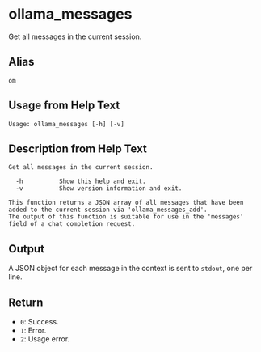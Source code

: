 # ollama_messages

Get all messages in the current session.

## Alias

`om`

## Usage from Help Text
```
Usage: ollama_messages [-h] [-v]
```

## Description from Help Text
```
Get all messages in the current session.

  -h          Show this help and exit.
  -v          Show version information and exit.

This function returns a JSON array of all messages that have been added to the current session via 'ollama_messages_add'.
The output of this function is suitable for use in the 'messages' field of a chat completion request.
```

## Output
A JSON object for each message in the context is sent to `stdout`, one per line.

## Return
* `0`: Success.
* `1`: Error.
* `2`: Usage error.
